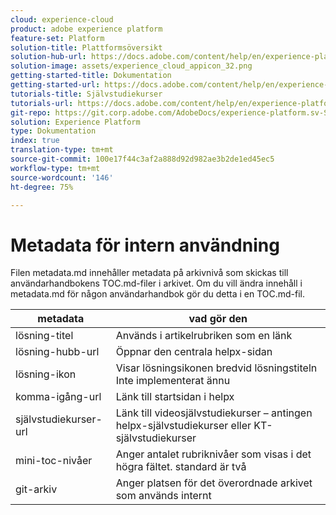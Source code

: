 ```yaml
---
cloud: experience-cloud
product: adobe experience platform
feature-set: Platform
solution-title: Plattformsöversikt
solution-hub-url: https://docs.adobe.com/content/help/en/experience-platform/landing/home.html
solution-image: assets/experience_cloud_appicon_32.png
getting-started-title: Dokumentation
getting-started-url: https://docs.adobe.com/content/help/en/experience-platform/landing/documentation/overview.html
tutorials-title: Självstudiekurser
tutorials-url: https://docs.adobe.com/content/help/en/experience-platform/tutorials/home.html
git-repo: https://git.corp.adobe.com/AdobeDocs/experience-platform.sv-SE
solution: Experience Platform
type: Dokumentation
index: true
translation-type: tm+mt
source-git-commit: 100e17f44c3af2a888d92d982ae3b2de1ed45ec5
workflow-type: tm+mt
source-wordcount: '146'
ht-degree: 75%

---
```



# Metadata för intern användning

Filen metadata.md innehåller metadata på arkivnivå som skickas till användarhandbokens TOC.md-filer i arkivet. Om du vill ändra innehåll i metadata.md för någon användarhandbok gör du detta i en TOC.md-fil.

| metadata | vad gör den |
|--- |--- |
| lösning-titel | Används i artikelrubriken som en länk |
| lösning-hubb-url | Öppnar den centrala helpx-sidan |
| lösning-ikon | Visar lösningsikonen bredvid lösningstiteln Inte implementerat ännu |
| komma-igång-url | Länk till startsidan i helpx |
| självstudiekurser-url | Länk till videosjälvstudiekurser – antingen helpx-självstudiekurser eller KT-självstudiekurser |
| mini-toc-nivåer | Anger antalet rubriknivåer som visas i det högra fältet. standard är två |
| git-arkiv | Anger platsen för det överordnade arkivet som används internt |
